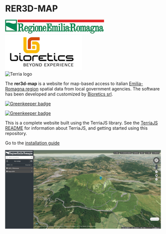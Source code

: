 RER3D-MAP
======

![Regione Emilia-Romagna logo](wwwroot/images/320px-Logo_orizzontale_Regione_Emilia-Romagna.jpg "Regione Emilia-Romagna logo")  
![Bioretics logo](bioretics_logo.jpg "Bioretics logo")  
![Terria logo](terria-logo.png "Terria logo")  

The **rer3d-map** is a website for map-based access to italian [Emilia-Romagna region](http://www.regione.emilia-romagna.it) spatial data from local government agencies.
The software has been developed and customized by [Bioretics srl](http://www.bioretics.com).


[![Greenkeeper badge](https://badges.greenkeeper.io/TerriaJS/TerriaMap.svg)](https://greenkeeper.io/)

[![Greenkeeper badge](https://badges.greenkeeper.io/TerriaJS/TerriaMap.svg)](https://greenkeeper.io/)

This is a complete website built using the TerriaJS library. See the [TerriaJS README](https://github.com/TerriaJS/TerriaJS) for information about TerriaJS, and getting started using this repository.

Go to the [installation guide](https://github.com/glughi/rer3d-map/wiki/Installation)

![RER3D-MAP screenshot](rer3d-map-1.14.1_screenshot.jpg "RER3D-MAP screenshot")
